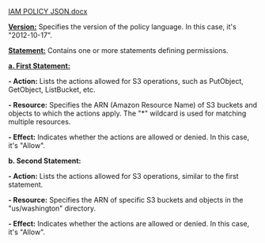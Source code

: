 [IAM POLICY JSON.docx](https://github.com/LakshmiLavanyaJavvadi/TS_AWS_Assignments/files/14894642/IAM.POLICY.JSON.docx)


<ins>**Version:**</ins>
Specifies the version of the policy language. In this case, it's "2012-10-17".

<ins>**Statement:**</ins>
Contains one or more statements defining permissions.

<ins>**a. First Statement:**</ins>

**- Action:** Lists the actions allowed for S3 operations, such as PutObject, GetObject, ListBucket, etc.

**- Resource:** Specifies the ARN (Amazon Resource Name) of S3 buckets and objects to which the actions apply. The "*" wildcard is used for matching multiple resources.

**- Effect:** Indicates whether the actions are allowed or denied. In this case, it's "Allow".

<ibns>**b. Second Statement:**</ins>

**- Action:** Lists the actions allowed for S3 operations, similar to the first statement.

**- Resource:** Specifies the ARN of specific S3 buckets and objects in the "us/washington" directory.

**- Effect:** Indicates whether the actions are allowed or denied. In this case, it's "Allow".
